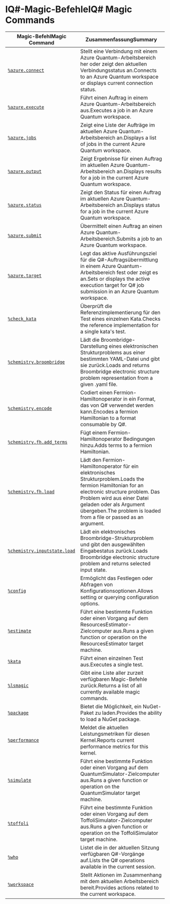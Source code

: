 # <a name="iq-magic-commands"></a><span data-ttu-id="7017f-101">IQ#-Magic-Befehle</span><span class="sxs-lookup"><span data-stu-id="7017f-101">IQ# Magic Commands</span></span>

| <span data-ttu-id="7017f-102">Magic-Befehl</span><span class="sxs-lookup"><span data-stu-id="7017f-102">Magic Command</span></span> | <span data-ttu-id="7017f-103">Zusammenfassung</span><span class="sxs-lookup"><span data-stu-id="7017f-103">Summary</span></span> |
|---------------|---------|
| [`%azure.connect`](xref:microsoft.quantum.iqsharp.magic-ref.azure.connect) | <span data-ttu-id="7017f-104">Stellt eine Verbindung mit einem Azure Quantum-Arbeitsbereich her oder zeigt den aktuellen Verbindungsstatus an.</span><span class="sxs-lookup"><span data-stu-id="7017f-104">Connects to an Azure Quantum workspace or displays current connection status.</span></span> |
| [`%azure.execute`](xref:microsoft.quantum.iqsharp.magic-ref.azure.execute) | <span data-ttu-id="7017f-105">Führt einen Auftrag in einem Azure Quantum-Arbeitsbereich aus.</span><span class="sxs-lookup"><span data-stu-id="7017f-105">Executes a job in an Azure Quantum workspace.</span></span> |
| [`%azure.jobs`](xref:microsoft.quantum.iqsharp.magic-ref.azure.jobs) | <span data-ttu-id="7017f-106">Zeigt eine Liste der Aufträge im aktuellen Azure Quantum-Arbeitsbereich an.</span><span class="sxs-lookup"><span data-stu-id="7017f-106">Displays a list of jobs in the current Azure Quantum workspace.</span></span> |
| [`%azure.output`](xref:microsoft.quantum.iqsharp.magic-ref.azure.output) | <span data-ttu-id="7017f-107">Zeigt Ergebnisse für einen Auftrag im aktuellen Azure Quantum-Arbeitsbereich an.</span><span class="sxs-lookup"><span data-stu-id="7017f-107">Displays results for a job in the current Azure Quantum workspace.</span></span> |
| [`%azure.status`](xref:microsoft.quantum.iqsharp.magic-ref.azure.status) | <span data-ttu-id="7017f-108">Zeigt den Status für einen Auftrag im aktuellen Azure Quantum-Arbeitsbereich an.</span><span class="sxs-lookup"><span data-stu-id="7017f-108">Displays status for a job in the current Azure Quantum workspace.</span></span> |
| [`%azure.submit`](xref:microsoft.quantum.iqsharp.magic-ref.azure.submit) | <span data-ttu-id="7017f-109">Übermittelt einen Auftrag an einen Azure Quantum-Arbeitsbereich.</span><span class="sxs-lookup"><span data-stu-id="7017f-109">Submits a job to an Azure Quantum workspace.</span></span> |
| [`%azure.target`](xref:microsoft.quantum.iqsharp.magic-ref.azure.target) | <span data-ttu-id="7017f-110">Legt das aktive Ausführungsziel für die Q#-Auftragsübermittlung in einem Azure Quantum-Arbeitsbereich fest oder zeigt es an.</span><span class="sxs-lookup"><span data-stu-id="7017f-110">Sets or displays the active execution target for Q# job submission in an Azure Quantum workspace.</span></span> |
| [`%check_kata`](xref:microsoft.quantum.iqsharp.magic-ref.check_kata) | <span data-ttu-id="7017f-111">Überprüft die Referenzimplementierung für den Test eines einzelnen Kata.</span><span class="sxs-lookup"><span data-stu-id="7017f-111">Checks the reference implementation for a single kata's test.</span></span> |
| [`%chemistry.broombridge`](xref:microsoft.quantum.iqsharp.magic-ref.chemistry.broombridge) | <span data-ttu-id="7017f-112">Lädt die Broombridge-Darstellung eines elektronischen Strukturproblems aus einer bestimmten YAML-Datei und gibt sie zurück.</span><span class="sxs-lookup"><span data-stu-id="7017f-112">Loads and returns Broombridge electronic structure problem representation from a given .yaml file.</span></span> |
| [`%chemistry.encode`](xref:microsoft.quantum.iqsharp.magic-ref.chemistry.encode) | <span data-ttu-id="7017f-113">Codiert einen Fermion-Hamiltonoperator in ein Format, das von Q# verwendet werden kann.</span><span class="sxs-lookup"><span data-stu-id="7017f-113">Encodes a fermion Hamiltonian to a format consumable by Q#.</span></span> |
| [`%chemistry.fh.add_terms`](xref:microsoft.quantum.iqsharp.magic-ref.chemistry.fh.add_terms) | <span data-ttu-id="7017f-114">Fügt einem Fermion-Hamiltonoperator Bedingungen hinzu.</span><span class="sxs-lookup"><span data-stu-id="7017f-114">Adds terms to a fermion Hamiltonian.</span></span> |
| [`%chemistry.fh.load`](xref:microsoft.quantum.iqsharp.magic-ref.chemistry.fh.load) | <span data-ttu-id="7017f-115">Lädt den Fermion-Hamiltonoperator für ein elektronisches Strukturproblem.</span><span class="sxs-lookup"><span data-stu-id="7017f-115">Loads the fermion Hamiltonian for an electronic structure problem.</span></span> <span data-ttu-id="7017f-116">Das Problem wird aus einer Datei geladen oder als Argument übergeben.</span><span class="sxs-lookup"><span data-stu-id="7017f-116">The problem is loaded from a file or passed as an argument.</span></span> |
| [`%chemistry.inputstate.load`](xref:microsoft.quantum.iqsharp.magic-ref.chemistry.inputstate.load) | <span data-ttu-id="7017f-117">Lädt ein elektronisches Broombridge-Strukturproblem und gibt den ausgewählten Eingabestatus zurück.</span><span class="sxs-lookup"><span data-stu-id="7017f-117">Loads Broombridge electronic structure problem and returns selected input state.</span></span> |
| [`%config`](xref:microsoft.quantum.iqsharp.magic-ref.config) | <span data-ttu-id="7017f-118">Ermöglicht das Festlegen oder Abfragen von Konfigurationsoptionen.</span><span class="sxs-lookup"><span data-stu-id="7017f-118">Allows setting or querying configuration options.</span></span> |
| [`%estimate`](xref:microsoft.quantum.iqsharp.magic-ref.estimate) | <span data-ttu-id="7017f-119">Führt eine bestimmte Funktion oder einen Vorgang auf dem ResourcesEstimator-Zielcomputer aus.</span><span class="sxs-lookup"><span data-stu-id="7017f-119">Runs a given function or operation on the ResourcesEstimator target machine.</span></span> |
| [`%kata`](xref:microsoft.quantum.iqsharp.magic-ref.kata) | <span data-ttu-id="7017f-120">Führt einen einzelnen Test aus.</span><span class="sxs-lookup"><span data-stu-id="7017f-120">Executes a single test.</span></span> |
| [`%lsmagic`](xref:microsoft.quantum.iqsharp.magic-ref.lsmagic) | <span data-ttu-id="7017f-121">Gibt eine Liste aller zurzeit verfügbaren Magic-Befehle zurück.</span><span class="sxs-lookup"><span data-stu-id="7017f-121">Returns a list of all currently available magic commands.</span></span> |
| [`%package`](xref:microsoft.quantum.iqsharp.magic-ref.package) | <span data-ttu-id="7017f-122">Bietet die Möglichkeit, ein NuGet-Paket zu laden.</span><span class="sxs-lookup"><span data-stu-id="7017f-122">Provides the ability to load a NuGet package.</span></span> |
| [`%performance`](xref:microsoft.quantum.iqsharp.magic-ref.performance) | <span data-ttu-id="7017f-123">Meldet die aktuellen Leistungsmetriken für diesen Kernel.</span><span class="sxs-lookup"><span data-stu-id="7017f-123">Reports current performance metrics for this kernel.</span></span> |
| [`%simulate`](xref:microsoft.quantum.iqsharp.magic-ref.simulate) | <span data-ttu-id="7017f-124">Führt eine bestimmte Funktion oder einen Vorgang auf dem QuantumSimulator-Zielcomputer aus.</span><span class="sxs-lookup"><span data-stu-id="7017f-124">Runs a given function or operation on the QuantumSimulator target machine.</span></span> |
| [`%toffoli`](xref:microsoft.quantum.iqsharp.magic-ref.toffoli) | <span data-ttu-id="7017f-125">Führt eine bestimmte Funktion oder einen Vorgang auf dem ToffoliSimulator-Zielcomputer aus.</span><span class="sxs-lookup"><span data-stu-id="7017f-125">Runs a given function or operation on the ToffoliSimulator target machine.</span></span> |
| [`%who`](xref:microsoft.quantum.iqsharp.magic-ref.who) | <span data-ttu-id="7017f-126">Listet die in der aktuellen Sitzung verfügbaren Q#-Vorgänge auf.</span><span class="sxs-lookup"><span data-stu-id="7017f-126">Lists the Q# operations available in the current session.</span></span> |
| [`%workspace`](xref:microsoft.quantum.iqsharp.magic-ref.workspace) | <span data-ttu-id="7017f-127">Stellt Aktionen im Zusammenhang mit dem aktuellen Arbeitsbereich bereit.</span><span class="sxs-lookup"><span data-stu-id="7017f-127">Provides actions related to the current workspace.</span></span> |
